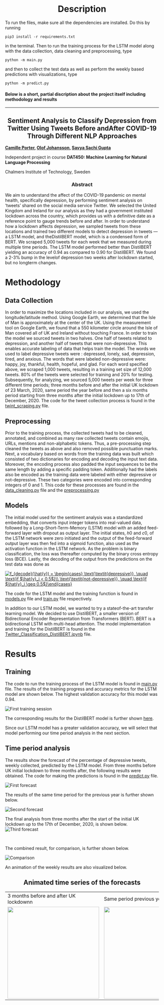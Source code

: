 <h1 align="center"> Description </h1>
To run the files, make sure all the dependencies are installed. Do this by running

```
pip3 install -r requirements.txt
```

in the terminal. Then to run the training process for the LSTM model along with the data collection, data cleaning and preprocessing, type

```
python -m main.py
```

and then to collect the test data as well as perform the weekly based predictions with visualizations, type

```
python -m predict.py
```

#### Below is a short, partial discription about the project itself including methodology and results 

<hr>

<h2 align="center"> Sentiment Analysis to Classify Depression from Twitter Using Tweets Before andAfter COVID-19 Through Different NLP Approaches </h2>

<b>[Camille Porter](https://github.com/finli), [Olof Johansson](https://github.com/olof98johansson), [Savya Sachi Gupta](https://github.com/foo-bar-omastar)</b>

Independent project in course <b>DAT450: Machine Learning for Natural Language Processing</b>

Chalmers Institute of Technology, Sweden


<h3 align="center"> Abstract </h3>
We aim to understand the affect of the COVID-19 pandemic on mental health, specifically depression, by performing sentiment analysis on ‘tweets’ shared on the social media service  Twitter.  We  selected  the  United  Kingdom  and  Ireland for our analysis as they had a government instituted lockdown across the country, which provides us with a definitive date as a reference point to gauge trends before and after. In order to understand how a lockdown affects depression, we sampled tweets from these locations and trained two different models to detect depression in tweets — a LSTM model, and theDistilBERT  model, which is a condensed form of BERT. We scraped 5,000 tweets for each week that we measured during multiple time periods. The LSTM model performed better than DistilBERT yielding an accuracy of 0.94 as compared to 0.90 for DistilBERT. We found a 2-3% bump in the levelof depression two weeks after lockdown started, but no longterm changes.

<br>




# Methodology <a name="Methodology"></a>
## Data Collection <a name="Data Collection"></a>
In order to maximize the locations included in our analysis, we used the longitude/latitude method. Using Google Earth, we determined that the Isle of Man is approximately at the center of the UK. Using the measurement tool on Google Earth, we found that a 550 kilometer circle around the Isle of Man covered all of UK and Ireland without touching France. In order to train the model we sourced tweets in two halves. One half of tweets related to depression, and another half of tweets that were non-depressive. This enables accurate labeling of data that helps train the model. The words we used to label depressive tweets were : depressed, lonely, sad, depression, tired, and anxious. The words that were labeled non-depressive were: happy, joy, thankful, health, hopeful, and glad. For each word specified above, we scraped 1,000 tweets, resulting in a training set size of 12,000 tweets. 80% of the tweets were selected for training and 20% for testing. Subsequently, for analyzing, we sourced 5,000 tweets per week for three different time periods; three months before and after the initial UK lockdown of 23 March, 2020, same period the year before and then a six months period starting from three months after the initial lockdown up to 17th of December, 2020. The code for the tweet collection process is found in the [twint_scraping.py](https://github.com/olof98johansson/SentimentAnalysisNLP/blob/main/twint_scraping.py) file.

## Preprocessing <a name="Preprocessing"></a>
Prior to the training process, the collected tweets had to be cleaned, annotated, and combined as many raw collected tweets contain emojis, URLs, mentions and non-alphabetic
tokens. Thus, a pre-processing step cleaned the tweets as above and also removed possible punctuation marks. Next, a vocabulary based on words from the training data was built which consisted of two dictionaries for encoding and decoding the input text data. Moreover, the encoding process also padded the input sequences to be the same length by adding a specific padding token. Additionally had the labels also be encoded as the training data were labeled with either depressive or not-depressive. These two categories were encoded into corresponding integers of 0 and 1. This code for these processes are found in the [data_cleaning.py](https://github.com/olof98johansson/SentimentAnalysisNLP/blob/main/data_cleaning.py) file and the [preprocessing.py](https://github.com/olof98johansson/SentimentAnalysisNLP/blob/main/preprocessing.py)

## Models <a name="models"></a>
The initial model used for the sentiment analysis was a standardized embedding, that converts input integer tokens into real-valued data, followed by a Long-Short-Term-Memory (LSTM) model with an added feed-forward layer with dropout as output layer. The initial states, $h0$ and $c0$, of the LSTM network were zero initiated and the output of the feed-forward output layer was then fed into a sigmoid function, also used as the activation function in the LSTM network. As the problem is binary classification, the loss was thereafter computed by the binary cross entropy loss (BCE). Lastly, the decoding of the output from the predictions on the test data was done as

<a href="https://www.codecogs.com/eqnedit.php?latex=f_{decode}(\hat{y})&space;=&space;\begin{cases}&space;\text{\textit{depressive}},&space;\quad&space;\text{if&space;$\hat{y}_i&space;<&space;0.5$}\\&space;\text{\textit{not-depressive}},&space;\quad&space;\text{if&space;$\hat{y}_i&space;\geq&space;0.5$}\end{cases}" target="_blank"><img align="center" src="https://latex.codecogs.com/gif.latex?f_{decode}(\hat{y})&space;=&space;\begin{cases}&space;\text{\textit{depressive}},&space;\quad&space;\text{if&space;$\hat{y}_i&space;<&space;0.5$}\\&space;\text{\textit{not-depressive}},&space;\quad&space;\text{if&space;$\hat{y}_i&space;\geq&space;0.5$}\end{cases}" title="f_{decode}(\hat{y}) = \begin{cases} \text{\textit{depressive}}, \quad \text{if $\hat{y}_i < 0.5$}\\ \text{\textit{not-depressive}}, \quad \text{if $\hat{y}_i \geq 0.5$}\end{cases}" /></a>


The code for the LSTM model and the training function is found in [models.py](https://github.com/olof98johansson/SentimentAnalysisNLP/blob/main/models.py) file and [train.py](https://github.com/olof98johansson/SentimentAnalysisNLP/blob/main/train.py) file respectively.
<br>

In addition to our LSTM model, we wanted to try a stateof-the-art transfer learning model. We decided to use DistilBERT, a smaller version of Bidirectional Encoder Representation from Transformers (BERT). BERT is a bidirectional LSTM with multi-head attention. The model implementation and training for the DistilBERT is found in the [Twitter_Classification_DistilBERT.ipynb](https://github.com/olof98johansson/SentimentAnalysisNLP/blob/main/Twitter_Classification_DistilBERT.ipynb) file.


# Results <a name="Results"></a>
## Training <a name="Training"></ha>
The code to run the training process of the LSTM model is found in [main.py](https://github.com/olof98johansson/SentimentAnalysisNLP/blob/main/main.py) file. The results of the training progress and accuracy metrics for the LSTM model are shown below. The highest validation accuracy for this model was 0.94.

![First training session](https://github.com/olof98johansson/SentimentAnalysisNLP/blob/main/plots/training_animation_progress_REAL.gif?raw=true)
<br>

The corresponding results for the DistilBERT model is further shown [here](https://github.com/olof98johansson/SentimentAnalysisNLP/blob/main/distilBERT_plots/8_epoch_train.pdf).


Since our LSTM model has a greater validation accuracy, we will select that model performing our time period analysis in the next section.

## Time period analysis <a name="forecast"></a>
The results show the forecast of the percentage of depressive tweets, weekly collected, predicted by the LSTM model. From three months before UK initial lockdown to three months after, the following results were obtained. The code for making the predictions is found in the [predict.py](https://github.com/olof98johansson/SentimentAnalysisNLP/blob/main/predict.py) file.

![First forecast](https://github.com/olof98johansson/SentimentAnalysisNLP/blob/main/plots/forecast_orig.png?raw=true)
<br>

The results of the same time period for the previous year is further shown below.

![Second forecast](https://github.com/olof98johansson/SentimentAnalysisNLP/blob/main/plots/forecast_year_before.png?raw=true)
<br>

The final analysis from three months after the start of the initial UK lockdown up to the 17th of December, 2020, is shown below.
![Third forecast](https://github.com/olof98johansson/SentimentAnalysisNLP/blob/main/plots/forecast_up_to_now.png?raw=true)

<br>

The combined result, for comparison, is further shown below.

![Comparison](https://github.com/olof98johansson/SentimentAnalysisNLP/blob/main/plots/comparison.png?raw=true)

An animation of the weekly results are also visualized below.


<h2 align="center"> Animated time series of the forecasts </h2>

<table>
  <tr>
    <td>3 months before and after UK lockdownn</td>
     <td>Same period previous year</td>
     <td>3 months after lockdown to recent</td>
  </tr>
  <tr>
    <td><img src="https://github.com/olof98johansson/SentimentAnalysisNLP/blob/main/plots/forecast_bar_race_orig.gif" width=300></td>
    <td><img src="https://github.com/olof98johansson/SentimentAnalysisNLP/blob/main/plots/forecast_bar_race_last_year.gif" width=300></td>
    <td><img src="https://github.com/olof98johansson/SentimentAnalysisNLP/blob/main/plots/forecast_bar_race_up_to_now.gif" width=300></td>
  </tr>
 </table>
